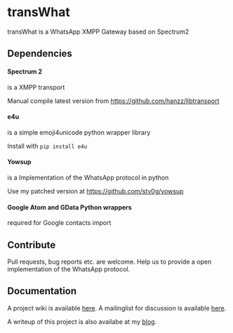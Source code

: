 # transWhat

transWhat is a WhatsApp XMPP Gateway based on Spectrum2                         

## Dependencies

#### Spectrum 2
is a XMPP transport

Manual compile latest version from https://github.com/hanzz/libtransport

#### e4u
is a simple emoji4unicode python wrapper library

Install with `pip install e4u`

#### Yowsup
is a Implementation of the WhatsApp protocol in python

Use my patched version at https://github.com/stv0g/yowsup

#### Google Atom and GData Python wrappers
required for Google contacts import

## Contribute

Pull requests, bug reports etc. are welcome.
Help us to provide a open implementation of the WhatsApp protocol.

## Documentation

A project wiki is available [here](http://dev.0l.de/projects/transwhat/start).
A mailinglist for discussion is available [here](http://lists.0l.de/listinfo/whatsapp).

A writeup of this project is also availabe at my [blog](http://www.steffenvogel.de/2013/06/29/transwhat/).
